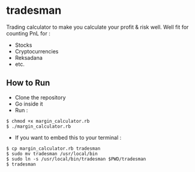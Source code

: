 # tradesman
Trading calculator to make you calculate your profit &amp; risk well. Well fit for counting PnL for :
- Stocks
- Cryptocurrencies
- Reksadana
- etc.

## How to Run
- Clone the repository
- Go inside it
- Run :
```
$ chmod +x margin_calculator.rb
$ ./margin_calculator.rb
```
- If you want to embed this to your terminal :
```
$ cp margin_calculator.rb tradesman
$ sudo mv tradesman /usr/local/bin
$ sudo ln -s /usr/local/bin/tradesman $PWD/tradesman
$ tradesman
```

